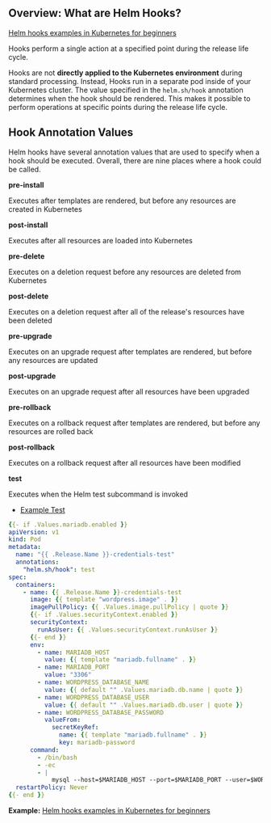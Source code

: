 ## Overview: What are Helm Hooks?
[Helm hooks examples in Kubernetes for beginners](https://www.golinuxcloud.com/kubernetes-helm-hooks-examples/)

Hooks perform a single action at a specified point during the release life cycle. 

Hooks are not **directly applied to the Kubernetes environment** during standard processing. Instead, Hooks run in a separate pod inside of your Kubernetes cluster. The value specified in the `helm.sh/hook` annotation determines when the hook should be rendered. This makes it possible to perform operations at specific points during the release life cycle.

## Hook Annotation Values
Helm hooks have several annotation values that are used to specify when a hook should be executed. Overall, there are nine places where a hook could be called.

**pre-install**

Executes after templates are rendered, but before any resources are created in Kubernetes

**post-install**

Executes after all resources are loaded into Kubernetes

**pre-delete**

Executes on a deletion request before any resources are deleted from Kubernetes

**post-delete**	

Executes on a deletion request after all of the release's resources have been deleted

**pre-upgrade**	

Executes on an upgrade request after templates are rendered, but before any resources are updated

**post-upgrade**

Executes on an upgrade request after all resources have been upgraded

**pre-rollback**

Executes on a rollback request after templates are rendered, but before any resources are rolled back

**post-rollback**

Executes on a rollback request after all resources have been modified

**test**
	
Executes when the Helm test subcommand is invoked 

- [Example Test](https://helm.sh/docs/topics/chart_tests/)
```yml
{{- if .Values.mariadb.enabled }}
apiVersion: v1
kind: Pod
metadata:
  name: "{{ .Release.Name }}-credentials-test"
  annotations:
    "helm.sh/hook": test
spec:
  containers:
    - name: {{ .Release.Name }}-credentials-test
      image: {{ template "wordpress.image" . }}
      imagePullPolicy: {{ .Values.image.pullPolicy | quote }}
      {{- if .Values.securityContext.enabled }}
      securityContext:
        runAsUser: {{ .Values.securityContext.runAsUser }}
      {{- end }}
      env:
        - name: MARIADB_HOST
          value: {{ template "mariadb.fullname" . }}
        - name: MARIADB_PORT
          value: "3306"
        - name: WORDPRESS_DATABASE_NAME
          value: {{ default "" .Values.mariadb.db.name | quote }}
        - name: WORDPRESS_DATABASE_USER
          value: {{ default "" .Values.mariadb.db.user | quote }}
        - name: WORDPRESS_DATABASE_PASSWORD
          valueFrom:
            secretKeyRef:
              name: {{ template "mariadb.fullname" . }}
              key: mariadb-password
      command:
        - /bin/bash
        - -ec
        - |
            mysql --host=$MARIADB_HOST --port=$MARIADB_PORT --user=$WORDPRESS_DATABASE_USER --password=$WORDPRESS_DATABASE_PASSWORD
  restartPolicy: Never
{{- end }}
```

**Example:**
[Helm hooks examples in Kubernetes for beginners](https://www.golinuxcloud.com/kubernetes-helm-hooks-examples/)


